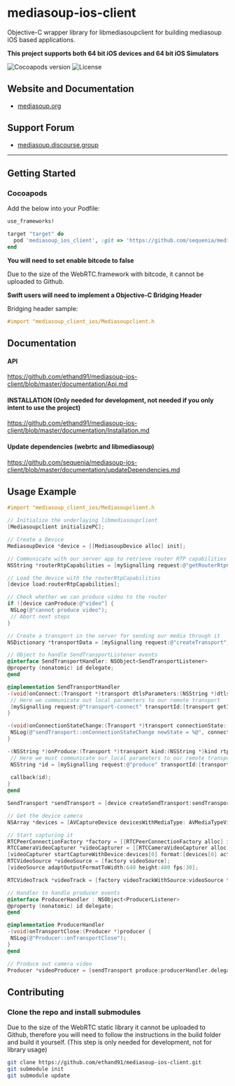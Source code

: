 # mediasoup-ios-client

Objective-C wrapper library for libmediasoupclient for building mediasoup iOS based applications.

**This project supports both 64 bit iOS devices and 64 bit iOS Simulators**

![Cocoapods version](https://img.shields.io/cocoapods/v/mediasoup_ios_client?color=green&label=Cocoapods&logo=Cocoapods)
![License](https://img.shields.io/github/license/ethand91/mediasoup-ios-client)

## Website and Documentation

* [mediasoup.org](https://mediasoup.org/)

## Support Forum

* [mediasoup.discourse.group](https://mediasoup.discourse.group/)

---

## Getting Started

### Cocoapods

Add the below into your Podfile:

```ruby
use_frameworks!

target "target" do
  pod 'mediasoup_ios_client', :git => 'https://github.com/sequenia/mediasoup-ios-client.git'
end
```

**You will need to set enable bitcode to false**

Due to the size of the WebRTC.framework with bitcode, it cannot be uploaded to Github.

**Swift users will need to implement a Objective-C Bridging Header**

Bridging header sample:

```objective-c
#import "mediasoup_client_ios/Mediasoupclient.h
```

## Documentation

#### API

https://github.com/ethand91/mediasoup-ios-client/blob/master/documentation/Api.md

#### INSTALLATION (Only needed for development, not needed if you only intent to use the project)

https://github.com/ethand91/mediasoup-ios-client/blob/master/documentation/Installation.md

#### Update dependencies (webrtc and libmediasoup)

https://github.com/sequenia/mediasoup-ios-client/blob/master/documentation/updateDependencies.md


## Usage Example

```objective-c
#import "mediasoup_client_ios/Mediasoupclient.h

// Initialize the underlaying libmediasoupclient
[Mediasoupclient initializePC];

// Create a Device
MediasoupDevice *device = [[MediasoupDevice alloc] init];

// Communicate with our server app to retrieve router RTP capabilities
NSString *routerRtpCapabilities = [mySignalling request:@"getRouterRtpCapabilities"];

// Load the device with the routerRtpCapabilities
[device load:routerRtpCapabilities];

// Check whether we can produce video to the router
if ![device canProduce:@"video"] {
 NSLog(@"cannot produce video");
 // Abort next steps
}

// Create a transport in the server for sending our media through it
NSDictionary *transportData = [mySignalling request:@"createTransport"];

// Object to handle SendTransportListener events
@interface SendTransportHandler: NSObject<SendTransportListener>
@property (nonatomic) id delegate;
@end

@implementation SendTransportHandler
-(void)onConnect:(Transport *)transport dtlsParameters:(NSString *)dtlsParameters {
 // Here we communicate out local parameters to our remote transport
 [mySignalling request:@"transport-connect" transportId:[transport getId] dtlsParameters:dtlsParameters];
}

-(void)onConnectionStateChange:(Transport *)transport connectionState:(NSString *)connectionState {
 NSLog(@"sendTransport::onConnectionStateChange newState = %@", connectionState);
}

-(NSString *)onProduce:(Transport *)transport kind:(NSString *)kind rtpParameters:(NSString *)rtpParameters appData:(NSString *)appData callback:(void(^)(NSString *))callback {
 // Here we must communicate our local parameters to our remote transport
 NSString *id = [mySignalling request:@"produce" transportId:[transport getId] kind:kind rtpParameters:rtpParameters appData:appData];
 
 callback(id);
}
@end

SendTransport *sendTransport = [device createSendTransport:sendTransportHandler.delegate id:transportData["id"] iceParameters:transportData["iceParameters"] iceCandidates:transportData["iceCandidates"] dtlsParameters:transportData["dtlsParameters"]];

// Get the device camera
NSArray *devices = [AVCaptureDevice devicesWithMediaType: AVMediaTypeVideo];

// Start capturing it
RTCPeerConnectionFactory *factory = [[RTCPeerConnectionFactory alloc] init];
RTCCameraVideoCapturer *videoCapturer = [[RTCCameraVideoCapturer alloc] init];
[videoCapturer startCaptureWithDevice:devices[0] format:[devices[0] activeFormat] fps:30];
RTCVideoSource *videoSource = [factory videoSource];
[videoSource adaptOutputFormatToWidth:640 height:480 fps:30];

RTCVideoTrack *videoTrack = [factory videoTrackWithSource:videoSource trackId:@"trackId"];

// Handler to handle producer events
@interface ProducerHandler : NSObject<ProducerListener>
@property (nonatomic) id delegate;
@end

@implementation ProducerHandler
-(void)onTransportClose:(Producer *)producer {
 NSLog(@"Producer::onTransportClose");
}
@end

// Produce out camera video
Producer *videoProducer = [sendTransport produce:producerHandler.delegate track:videoTrack encodings:nil codecOptions:nil];
```

## Contributing

### Clone the repo and install submodules

Due to the size of the WebRTC static library it cannot be uploaded to Github, therefore you will need to follow the instructions in the build folder and build it yourself. (This step is only needed for development, not for library usage)

```bash
git clone https://github.com/ethand91/mediasoup-ios-client.git
git submodule init
git submodule update
```
